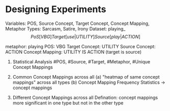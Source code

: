 # Designing Experiments

Variables: POS, Source Concept, Target Concept, Concept Mapping, Metaphor
Types: Sarcasm, Satire, Irony
Dataset: 
playing_$$PoS[VBG]Target[use|UTILITY]Source[play|ACTION]$$ 

metaphor: playing
POS: VBG
Target Concept: UTILITY
Source Concept: ACTION
Concept Mapping: UTILITY IS ACTION (target is source)

1. Statistical Analysis
#POS, #Source, #Target, #Metaphor, #Unique Concept Mappings

2. Common Concept Mappings across all
(a) "heatmap of same concept mappings" across all types
(b) Concept Mapping Frequency Statistics -> concept mappings

3. Different Concept Mappings across all
Defination: concept mappings more significant in one type but not in the other type

